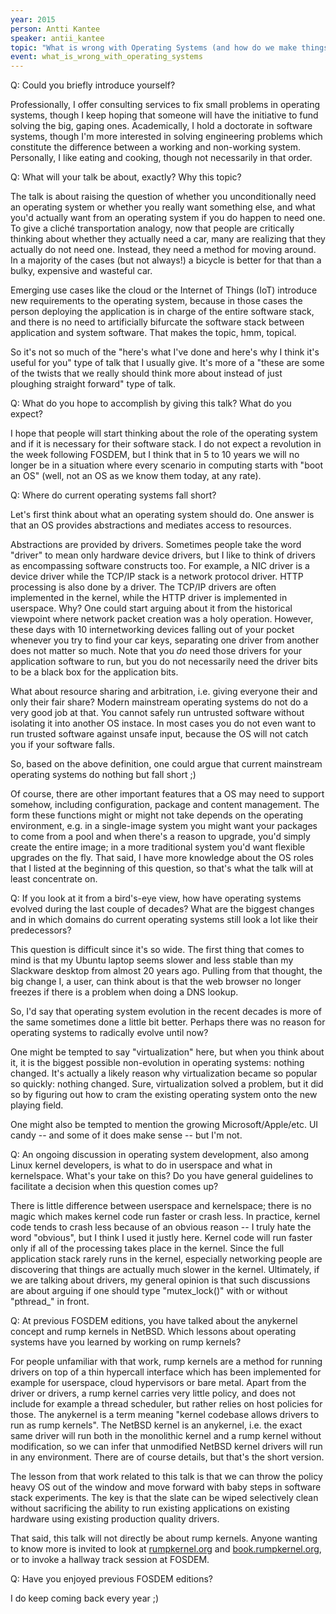 ```yaml
---
year: 2015
person: Antti Kantee 
speaker: antii_kantee 
topic: "What is wrong with Operating Systems (and how do we make things better)" 
event: what_is_wrong_with_operating_systems 
---
```


Q: Could you briefly introduce yourself? 

Professionally, I offer consulting services to fix small problems in operating systems, though I keep hoping that someone will have the initiative to fund solving the big, gaping ones.  Academically, I hold a doctorate in software systems, though I'm more interested in solving engineering problems which constitute the difference between a working and non-working system.  Personally, I like eating and cooking, though not necessarily in that order.

Q: What will your talk be about, exactly? Why this topic?

The talk is about raising the question of whether you unconditionally need an operating system or whether you really want something else, and what you'd actually want from an operating system if you do happen to need one.  To give a cliché transportation analogy, now that people are critically thinking about whether they actually need a car, many are realizing that they actually do not need one. Instead, they need a method for moving around. In a majority of the cases (but not always!) a bicycle is better for that than a bulky, expensive and wasteful car.

Emerging use cases like the cloud or the Internet of Things (IoT) introduce new requirements to the operating system, because in those cases the person deploying the application is in charge of the entire software stack, and there is no need to artificially bifurcate the software stack between application and system software. That makes the topic, hmm, topical.

So it's not so much of the "here's what I've done and here's why I think it's useful for you" type of talk that I usually give.  It's more of a "these are some of the twists that we really should think more about instead of just ploughing straight forward" type of talk.

Q: What do you hope to accomplish by giving this talk? What do you expect?

I hope that people will start thinking about the role of the operating system and if it is necessary for their software stack.  I do not expect a revolution in the week following FOSDEM, but I think that in 5 to 10 years we will no longer be in a situation where every scenario in computing starts with "boot an OS" (well, not an OS as we know them today, at any rate).

Q: Where do current operating systems fall short?

Let's first think about what an operating system should do.  One answer is that an OS provides abstractions and mediates access to resources.

Abstractions are provided by drivers.  Sometimes people take the word "driver" to mean only hardware device drivers, but I like to think of drivers as encompassing software constructs too.  For example, a NIC driver is a device driver while the TCP/IP stack is a network protocol driver.  HTTP processing is also done by a driver.  The TCP/IP drivers are often implemented in the kernel, while the HTTP driver is implemented in userspace.  Why?  One could start arguing about it from the historical viewpoint where network packet creation was a holy operation.  However, these days with 10 internetworking devices falling out of your pocket whenever you try to find your car keys, separating one driver from another does not matter so much.  Note that you _do_ need those drivers for your application software to run, but you do not necessarily need the driver bits to be a black box for the application bits.

What about resource sharing and arbitration, i.e. giving everyone their and only their fair share?  Modern mainstream operating systems do not do a very good job at that.  You cannot safely run untrusted software without isolating it into another OS instace.  In most cases you do not even want to run trusted software against unsafe input, because the OS will not catch you if your software falls.

So, based on the above definition, one could argue that current mainstream operating systems do nothing but fall short ;)

Of course, there are other important features that a OS may need to support somehow, including configuration, package and content management.  The form these functions might or might not take depends on the operating environment, e.g. in a single-image system you might want your packages to come from a pool and when there's a reason to upgrade, you'd simply create the entire image; in a more traditional system you'd want flexible upgrades on the fly.  That said, I have more knowledge about the OS roles that I listed at the beginning of this question, so that's what the talk will at least concentrate on.

Q: If you look at it from a bird's-eye view, how have operating systems evolved during the last couple of decades? What are the biggest changes and in which domains do current operating systems still look a lot like their predecessors?

This question is difficult since it's so wide.  The first thing that comes to mind is that my Ubuntu laptop seems slower and less stable than my Slackware desktop from almost 20 years ago.  Pulling from that thought, the big change I, a user, can think about is that the web browser no longer freezes if there is a problem when doing a DNS lookup.

So, I'd say that operating system evolution in the recent decades is more of the same sometimes done a little bit better.  Perhaps there was no reason for operating systems to radically evolve until now?

One might be tempted to say "virtualization" here, but when you think about it, it is the biggest possible non-evolution in operating systems: nothing changed.  It's actually a likely reason why virtualization became so popular so quickly: nothing changed.  Sure, virtualization solved a problem, but it did so by figuring out how to cram the existing operating system onto the new playing field.

One might also be tempted to mention the growing Microsoft/Apple/etc. UI candy -- and some of it does make sense -- but I'm not.

Q: An ongoing discussion in operating system development, also among Linux kernel developers, is what to do in userspace and what in kernelspace. What's your take on this? Do you have general guidelines to facilitate a decision when this question comes up?

There is little difference between userspace and kernelspace; there is no magic which makes kernel code run faster or crash less.  In practice, kernel code tends to crash less because of an obvious reason -- I truly hate the word "obvious", but I think I used it justly here.  Kernel code will run faster only if all of the processing takes place in the kernel.  Since the full application stack rarely runs in the kernel, especially networking people are discovering that things are actually much slower in the kernel.  Ultimately, if we are talking about drivers, my general opinion is that such discussions are about arguing if one should type "mutex\_lock()" with or without "pthread\_" in front.

Q: At previous FOSDEM editions, you have talked about the anykernel concept and rump kernels in NetBSD. Which lessons about operating systems have you learned by working on rump kernels?

For people unfamiliar with that work, rump kernels are a method for running drivers on top of a thin hypercall interface which has been implemented for example for userspace, cloud hypervisors or bare metal.  Apart from the driver or drivers, a rump kernel carries very little policy, and does not include for example a thread scheduler, but rather relies on host policies for those.  The anykernel is a term meaning "kernel codebase allows drivers to run as rump kernels".  The NetBSD kernel is an anykernel, i.e. the exact same driver will run both in the monolithic kernel and a rump kernel without modification, so we can infer that unmodified NetBSD kernel drivers will run in any environment.  There are of course details, but that's the short version.

The lesson from that work related to this talk is that we can throw the policy heavy OS out of the window and move forward with baby steps in software stack experiments.  The key is that the slate can be wiped selectively clean without sacrificing the ability to run existing applications on existing hardware using existing production quality drivers.

That said, this talk will not directly be about rump kernels.  Anyone wanting to know more is invited to look at [rumpkernel.org](http://rumpkernel.org/) and [book.rumpkernel.org](http://book.rumpkernel.org/), or to invoke a hallway track session at FOSDEM.

Q: Have you enjoyed previous FOSDEM editions?

I do keep coming back every year ;)
